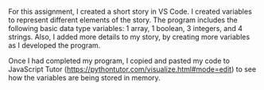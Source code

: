For this assignment, I created a short story in VS Code. I created variables to represent different elements of the story. The program includes the following basic data type variables: 1 array, 1 boolean, 3 integers, and 4 strings. Also, I added more details to my story, by creating more variables as I developed the program. 

Once I had completed my program, I copied and pasted my code to JavaScript Tutor (https://pythontutor.com/visualize.html#mode=edit) to see how the variables are being stored in memory.
